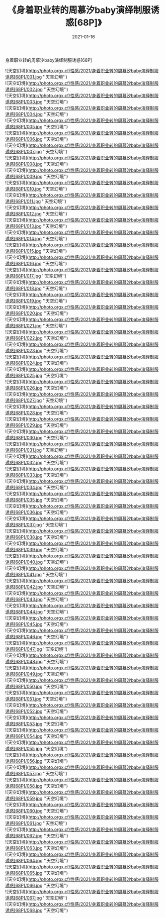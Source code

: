 ﻿---
layout: post
title:  《身着职业转的周慕汐baby演绎制服诱惑[68P]》
date:   2021-01-16
image: http://photo.orgx.cf/性感/2021/身着职业转的周慕汐baby演绎制服诱惑[68P]/000.jpg
categories: [美女, 性感, 泳衣]
---

身着职业转的周慕汐baby演绎制服诱惑[68P]



![天空幻境](http://photo.orgx.cf/性感/2021/身着职业转的周慕汐baby演绎制服诱惑[68P]/001.jpg ''天空幻境'') <br>
![天空幻境](http://photo.orgx.cf/性感/2021/身着职业转的周慕汐baby演绎制服诱惑[68P]/002.jpg ''天空幻境'') <br>
![天空幻境](http://photo.orgx.cf/性感/2021/身着职业转的周慕汐baby演绎制服诱惑[68P]/003.jpg ''天空幻境'') <br>
![天空幻境](http://photo.orgx.cf/性感/2021/身着职业转的周慕汐baby演绎制服诱惑[68P]/004.jpg ''天空幻境'') <br>
![天空幻境](http://photo.orgx.cf/性感/2021/身着职业转的周慕汐baby演绎制服诱惑[68P]/005.jpg ''天空幻境'') <br>
![天空幻境](http://photo.orgx.cf/性感/2021/身着职业转的周慕汐baby演绎制服诱惑[68P]/006.jpg ''天空幻境'') <br>
![天空幻境](http://photo.orgx.cf/性感/2021/身着职业转的周慕汐baby演绎制服诱惑[68P]/007.jpg ''天空幻境'') <br>
![天空幻境](http://photo.orgx.cf/性感/2021/身着职业转的周慕汐baby演绎制服诱惑[68P]/008.jpg ''天空幻境'') <br>
![天空幻境](http://photo.orgx.cf/性感/2021/身着职业转的周慕汐baby演绎制服诱惑[68P]/009.jpg ''天空幻境'') <br>
![天空幻境](http://photo.orgx.cf/性感/2021/身着职业转的周慕汐baby演绎制服诱惑[68P]/010.jpg ''天空幻境'') <br>
![天空幻境](http://photo.orgx.cf/性感/2021/身着职业转的周慕汐baby演绎制服诱惑[68P]/011.jpg ''天空幻境'') <br>
![天空幻境](http://photo.orgx.cf/性感/2021/身着职业转的周慕汐baby演绎制服诱惑[68P]/012.jpg ''天空幻境'') <br>
![天空幻境](http://photo.orgx.cf/性感/2021/身着职业转的周慕汐baby演绎制服诱惑[68P]/013.jpg ''天空幻境'') <br>
![天空幻境](http://photo.orgx.cf/性感/2021/身着职业转的周慕汐baby演绎制服诱惑[68P]/014.jpg ''天空幻境'') <br>
![天空幻境](http://photo.orgx.cf/性感/2021/身着职业转的周慕汐baby演绎制服诱惑[68P]/015.jpg ''天空幻境'') <br>
![天空幻境](http://photo.orgx.cf/性感/2021/身着职业转的周慕汐baby演绎制服诱惑[68P]/016.jpg ''天空幻境'') <br>
![天空幻境](http://photo.orgx.cf/性感/2021/身着职业转的周慕汐baby演绎制服诱惑[68P]/017.jpg ''天空幻境'') <br>
![天空幻境](http://photo.orgx.cf/性感/2021/身着职业转的周慕汐baby演绎制服诱惑[68P]/018.jpg ''天空幻境'') <br>
![天空幻境](http://photo.orgx.cf/性感/2021/身着职业转的周慕汐baby演绎制服诱惑[68P]/019.jpg ''天空幻境'') <br>
![天空幻境](http://photo.orgx.cf/性感/2021/身着职业转的周慕汐baby演绎制服诱惑[68P]/020.jpg ''天空幻境'') <br>
![天空幻境](http://photo.orgx.cf/性感/2021/身着职业转的周慕汐baby演绎制服诱惑[68P]/021.jpg ''天空幻境'') <br>
![天空幻境](http://photo.orgx.cf/性感/2021/身着职业转的周慕汐baby演绎制服诱惑[68P]/022.jpg ''天空幻境'') <br>
![天空幻境](http://photo.orgx.cf/性感/2021/身着职业转的周慕汐baby演绎制服诱惑[68P]/023.jpg ''天空幻境'') <br>
![天空幻境](http://photo.orgx.cf/性感/2021/身着职业转的周慕汐baby演绎制服诱惑[68P]/024.jpg ''天空幻境'') <br>
![天空幻境](http://photo.orgx.cf/性感/2021/身着职业转的周慕汐baby演绎制服诱惑[68P]/025.jpg ''天空幻境'') <br>
![天空幻境](http://photo.orgx.cf/性感/2021/身着职业转的周慕汐baby演绎制服诱惑[68P]/026.jpg ''天空幻境'') <br>
![天空幻境](http://photo.orgx.cf/性感/2021/身着职业转的周慕汐baby演绎制服诱惑[68P]/027.jpg ''天空幻境'') <br>
![天空幻境](http://photo.orgx.cf/性感/2021/身着职业转的周慕汐baby演绎制服诱惑[68P]/028.jpg ''天空幻境'') <br>
![天空幻境](http://photo.orgx.cf/性感/2021/身着职业转的周慕汐baby演绎制服诱惑[68P]/029.jpg ''天空幻境'') <br>
![天空幻境](http://photo.orgx.cf/性感/2021/身着职业转的周慕汐baby演绎制服诱惑[68P]/030.jpg ''天空幻境'') <br>
![天空幻境](http://photo.orgx.cf/性感/2021/身着职业转的周慕汐baby演绎制服诱惑[68P]/031.jpg ''天空幻境'') <br>
![天空幻境](http://photo.orgx.cf/性感/2021/身着职业转的周慕汐baby演绎制服诱惑[68P]/032.jpg ''天空幻境'') <br>
![天空幻境](http://photo.orgx.cf/性感/2021/身着职业转的周慕汐baby演绎制服诱惑[68P]/033.jpg ''天空幻境'') <br>
![天空幻境](http://photo.orgx.cf/性感/2021/身着职业转的周慕汐baby演绎制服诱惑[68P]/034.jpg ''天空幻境'') <br>
![天空幻境](http://photo.orgx.cf/性感/2021/身着职业转的周慕汐baby演绎制服诱惑[68P]/035.jpg ''天空幻境'') <br>
![天空幻境](http://photo.orgx.cf/性感/2021/身着职业转的周慕汐baby演绎制服诱惑[68P]/036.jpg ''天空幻境'') <br>
![天空幻境](http://photo.orgx.cf/性感/2021/身着职业转的周慕汐baby演绎制服诱惑[68P]/037.jpg ''天空幻境'') <br>
![天空幻境](http://photo.orgx.cf/性感/2021/身着职业转的周慕汐baby演绎制服诱惑[68P]/038.jpg ''天空幻境'') <br>
![天空幻境](http://photo.orgx.cf/性感/2021/身着职业转的周慕汐baby演绎制服诱惑[68P]/039.jpg ''天空幻境'') <br>
![天空幻境](http://photo.orgx.cf/性感/2021/身着职业转的周慕汐baby演绎制服诱惑[68P]/040.jpg ''天空幻境'') <br>
![天空幻境](http://photo.orgx.cf/性感/2021/身着职业转的周慕汐baby演绎制服诱惑[68P]/041.jpg ''天空幻境'') <br>
![天空幻境](http://photo.orgx.cf/性感/2021/身着职业转的周慕汐baby演绎制服诱惑[68P]/042.jpg ''天空幻境'') <br>
![天空幻境](http://photo.orgx.cf/性感/2021/身着职业转的周慕汐baby演绎制服诱惑[68P]/043.jpg ''天空幻境'') <br>
![天空幻境](http://photo.orgx.cf/性感/2021/身着职业转的周慕汐baby演绎制服诱惑[68P]/044.jpg ''天空幻境'') <br>
![天空幻境](http://photo.orgx.cf/性感/2021/身着职业转的周慕汐baby演绎制服诱惑[68P]/045.jpg ''天空幻境'') <br>
![天空幻境](http://photo.orgx.cf/性感/2021/身着职业转的周慕汐baby演绎制服诱惑[68P]/046.jpg ''天空幻境'') <br>
![天空幻境](http://photo.orgx.cf/性感/2021/身着职业转的周慕汐baby演绎制服诱惑[68P]/047.jpg ''天空幻境'') <br>
![天空幻境](http://photo.orgx.cf/性感/2021/身着职业转的周慕汐baby演绎制服诱惑[68P]/048.jpg ''天空幻境'') <br>
![天空幻境](http://photo.orgx.cf/性感/2021/身着职业转的周慕汐baby演绎制服诱惑[68P]/049.jpg ''天空幻境'') <br>
![天空幻境](http://photo.orgx.cf/性感/2021/身着职业转的周慕汐baby演绎制服诱惑[68P]/050.jpg ''天空幻境'') <br>
![天空幻境](http://photo.orgx.cf/性感/2021/身着职业转的周慕汐baby演绎制服诱惑[68P]/051.jpg ''天空幻境'') <br>
![天空幻境](http://photo.orgx.cf/性感/2021/身着职业转的周慕汐baby演绎制服诱惑[68P]/052.jpg ''天空幻境'') <br>
![天空幻境](http://photo.orgx.cf/性感/2021/身着职业转的周慕汐baby演绎制服诱惑[68P]/053.jpg ''天空幻境'') <br>
![天空幻境](http://photo.orgx.cf/性感/2021/身着职业转的周慕汐baby演绎制服诱惑[68P]/054.jpg ''天空幻境'') <br>
![天空幻境](http://photo.orgx.cf/性感/2021/身着职业转的周慕汐baby演绎制服诱惑[68P]/055.jpg ''天空幻境'') <br>
![天空幻境](http://photo.orgx.cf/性感/2021/身着职业转的周慕汐baby演绎制服诱惑[68P]/056.jpg ''天空幻境'') <br>
![天空幻境](http://photo.orgx.cf/性感/2021/身着职业转的周慕汐baby演绎制服诱惑[68P]/057.jpg ''天空幻境'') <br>
![天空幻境](http://photo.orgx.cf/性感/2021/身着职业转的周慕汐baby演绎制服诱惑[68P]/058.jpg ''天空幻境'') <br>
![天空幻境](http://photo.orgx.cf/性感/2021/身着职业转的周慕汐baby演绎制服诱惑[68P]/059.jpg ''天空幻境'') <br>
![天空幻境](http://photo.orgx.cf/性感/2021/身着职业转的周慕汐baby演绎制服诱惑[68P]/060.jpg ''天空幻境'') <br>
![天空幻境](http://photo.orgx.cf/性感/2021/身着职业转的周慕汐baby演绎制服诱惑[68P]/061.jpg ''天空幻境'') <br>
![天空幻境](http://photo.orgx.cf/性感/2021/身着职业转的周慕汐baby演绎制服诱惑[68P]/062.jpg ''天空幻境'') <br>
![天空幻境](http://photo.orgx.cf/性感/2021/身着职业转的周慕汐baby演绎制服诱惑[68P]/063.jpg ''天空幻境'') <br>
![天空幻境](http://photo.orgx.cf/性感/2021/身着职业转的周慕汐baby演绎制服诱惑[68P]/064.jpg ''天空幻境'') <br>
![天空幻境](http://photo.orgx.cf/性感/2021/身着职业转的周慕汐baby演绎制服诱惑[68P]/065.jpg ''天空幻境'') <br>
![天空幻境](http://photo.orgx.cf/性感/2021/身着职业转的周慕汐baby演绎制服诱惑[68P]/066.jpg ''天空幻境'') <br>
![天空幻境](http://photo.orgx.cf/性感/2021/身着职业转的周慕汐baby演绎制服诱惑[68P]/067.jpg ''天空幻境'') <br>
![天空幻境](http://photo.orgx.cf/性感/2021/身着职业转的周慕汐baby演绎制服诱惑[68P]/068.jpg ''天空幻境'') <br>